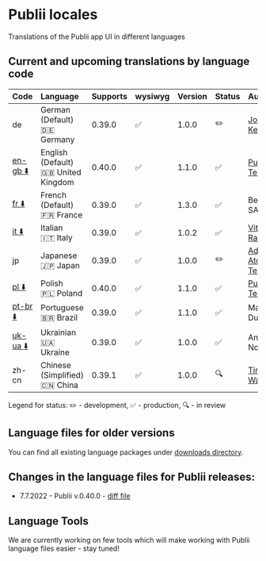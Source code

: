 # Publii locales
Translations of the Publii app UI in different languages

## Current and upcoming translations by language code

| Code                                                                                                      | Language                                          | Supports  | wysiwyg            | Version | Status             | Author                                          |
| :-------------------------------------------------------------------------------------------------------- | :------------------------------------------------ | :-------- | :----------------- | :------ | :----------------- | :---------------------------------------------- |
| de                                                                                                        | German (Default)<br>:de: Germany                  | 0.39.0    | :white_check_mark: | 1.0.0   | :pencil2:          | [Johannes Keyser](https://github.com/JoKeyser)  |
| [en-gb :arrow_down:](https://github.com/GetPublii/Publii-ui-locales/blob/main/downloads/0.40.0/en-gb.zip) | English (Default)<br>:uk: United Kingdom          | 0.40.0    | :white_check_mark: | 1.1.0   | :white_check_mark: | [Publii Team](https://github.com/GetPublii)     |
| [fr :arrow_down:](https://github.com/GetPublii/Publii-ui-locales/blob/main/downloads/0.39.0/fr.zip)       | French (Default)<br>:fr: France                   | 0.39.0    | :white_check_mark: | 1.3.0   | :white_check_mark: | Benoit SALLÉ                                    |
| [it :arrow_down:](https://github.com/GetPublii/Publii-ui-locales/blob/main/downloads/0.39.0/it.zip)       | Italian<br>:it: Italy                             | 0.39.0    | :white_check_mark: | 1.0.2   | :white_check_mark: | [Vittorio Ramponi](https://github.com/gpsblues) |
| jp                                                                                                        | Japanese<br>:jp: Japan                            | 0.39.0    | :white_check_mark: | 1.0.0   | :pencil2:          | [Adlaire AtoZ Team](https://github.com/fqwink)  |
| [pl :arrow_down:](https://github.com/GetPublii/Publii-ui-locales/blob/main/downloads/0.40.0/pl.zip)       | Polish<br>:poland: Poland                         | 0.40.0    | :white_check_mark: | 1.1.0   | :white_check_mark: | [Publii Team](https://github.com/GetPublii)     |
| [pt-br :arrow_down:](https://github.com/GetPublii/Publii-ui-locales/blob/main/downloads/0.39.0/pt-br.zip) | Portuguese<br>:brazil: Brazil                     | 0.39.0    | :white_check_mark: | 1.1.0   | :white_check_mark: | Marcio Duarte                                   |
| [uk-ua :arrow_down:](https://github.com/GetPublii/Publii-ui-locales/blob/main/downloads/0.39.0/uk-ua.zip) | Ukrainian<br>:ukraine: Ukraine                    | 0.39.0    | :white_check_mark: | 1.0.0   | :white_check_mark: | Andrew Notea                                    |
| zh-cn                                                                                                     | Chinese (Simplified)<br>:cn: China                | 0.39.1    | :white_check_mark: | 1.0.0   | :mag:              | [Tingbiao Wang](https://github.com/wtttb)       |

Legend for status: :pencil2: - development, :white_check_mark: - production, :mag: - in review

## Language files for older versions

You can find all existing language packages under [downloads directory](https://github.com/GetPublii/Publii-ui-locales/blob/main/downloads/).

## Changes in the language files for Publii releases:

* 7.7.2022 - Publii v.0.40.0 - [diff file](https://github.com/GetPublii/Publii-ui-locales/blob/main/diff-files/v.0.40.0.diff)

## Language Tools

We are currently working on few tools which will make working with Publii language files easier - stay tuned!
